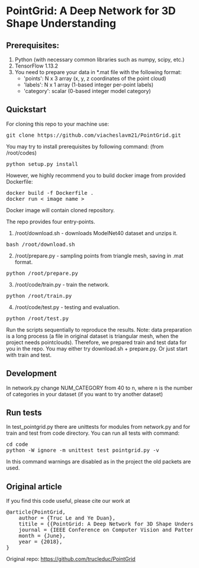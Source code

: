 # PointGrid: A Deep Network for 3D Shape Understanding

## Prerequisites:
1. Python (with necessary common libraries such as numpy, scipy, etc.)
2. TensorFlow 1.13.2
3. You need to prepare your data in *.mat file with the following format:
	- 'points': N x 3 array (x, y, z coordinates of the point cloud)
	- 'labels': N x 1 array (1-based integer per-point labels)
	- 'category': scalar (0-based integer model category)

## Quickstart
For cloning this repo to your machine use:
<pre>
git clone https://github.com/viacheslavm21/PointGrid.git
</pre>

You may try to install prerequisites by following command: (from /root/codes)
<pre>
python setup.py install
</pre>

However, we highly recommend you to build docker image from provided Dockerfile:
<pre>
docker build -f Dockerfile .
docker run < image name >
</pre>

Docker image will contain cloned repository.

The repo provides four entry-points.
1. /root/download.sh - downloads ModelNet40 dataset and unzips it.
<pre>
bash /root/download.sh
</pre>
2. /root/prepare.py - sampling points from triangle mesh, saving in .mat format.
<pre>
python /root/prepare.py
</pre>
3. /root/code/train.py - train the network.
<pre>
python /root/train.py
</pre>
4. /root/code/test.py - testing and evaluation. 
<pre>
python /root/test.py
</pre>

Run the scripts sequentially to reproduce the results. 
Note: data preparation is a long process (a file in original dataset is triangular mesh, when the project needs pointclouds). Therefore, we prepared train and test data for you in the repo. You may either try download.sh + prepare.py. Or just start with train and test.

## Development 

In network.py change NUM_CATEGORY from 40 to n, where n is the number of categories in your dataset (if you want to try another dataset)

## Run tests

In test_pointgrid.py there are unittests for modules from network.py and for train and test from code directory. You can run all tests with command:
<pre>
cd code
python -W ignore -m unittest test_pointgrid.py -v
</pre>
In this command warnings are disabled as in the project the old packets are used.

## Original article 

If you find this code useful, please cite our work at <br />
<pre>
@article{PointGrid,
	author = {Truc Le and Ye Duan},
	titile = {{PointGrid: A Deep Network for 3D Shape Understanding}},
	journal = {IEEE Conference on Computer Vision and Pattern Recognition (CVPR)},
	month = {June},
	year = {2018},
}
</pre>

Original repo: https://github.com/trucleduc/PointGrid
